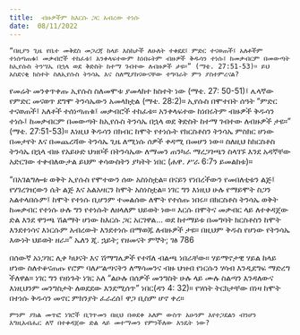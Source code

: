 ```yaml
---
title:  ብዙዎችም ከእርሱ ጋር አብረው ተነሱ
date:  08/11/2022
---
```


`“በዚያን ጊዜ የቤተ መቅደስ መጋረጃ ከላይ እስከታች ለሁለት ተቀደደ፤ ምድር ተናወጠች፤ አለቶችም ተነሰጣጠቁ፤ መቃብሮች ተከፈቱ፤ አንቀላፍተውም ከነበሩትም ብዙዎች ቅዱሳን ተነሱ፤ ከመቃብርም በመውጣት ከኢየሱስ ትንሣኤ በኋላ ወደ ቅድስት ከተማ ገብተው ለብዙዎች ታዩ።” (ማቴ. 27:51-53)። ይህ አስደናቂ ክስተት ስለኢየሱስ ትንሳኤ እና ስለሚያከናውናቸው ተግባራት ምን ያስተምረናል?`

የመሬት መንቀጥቀጡ ኢየሱስ ስለመሞቱ ያመላከተ ክስተት ነው (ማቴ. 27: 50-51)፤ ሌላኛው የምድር መናወጥ ደግሞ ትንሳኤውን አመላክቷል (ማቴ. 28:2)። ኢየሱስ በሞተበት ሰዓት “ምድር ተናወጠች፤ አለቶች ተሰነጣጠቁ፤ መቃብሮች ተከፈቱ። አንቀላፍተው ከነበሩትም ብዙዎች ቅዱሳን ተነሱ፤ ከመቃብርም በመውጣት ከኢየሱስ ትንሳኤ በኋላ ወደ ቅድስት ከተማ ገብተው ለብዙዎች ታዩ።” (ማቴ. 27:51-53)። እነዚህ ቅዱሳን በክብር ከሞት የተነሱት የክርስቶስን ትንሳኤ ምስክር ሆነው በመታየት እና በመጨረሻው ትንሳኤ ጊዜ ለሚነሱ ሰዎች ቀዳሚ በመሆን ነው። ስለዚህ ከክርስቶስ ትንሳኤ በኋላ ብዙ የአይሁድ ህዝቦች በትንሳኤው ለማመን ጠንካራ ማረጋገጫን ስላገኙ እንደ አዳኛቸው አድርገው ተቀብለውታል ይህም ቀሳውስትን ያካትት ነበር (ሐዋ. ሥራ 6:7ን ይመልከቱ)።

“በአገልግሎቱ ወቅት ኢየሱስ የሞተውን ሰው አስነስቷል። በናይን የነበረችውን የመበለቲቱን ልጅ፤ የሃገረገዢውን ሴት ልጅ እና አልአዛርን ከሞት አስነስቷል። ነገር ግን እነዚህ ሁሉ የማይሞት ስጋን አልተላበሱም፤ ከሞት የተነሱ ቢሆንም ተመልሰው ለሞት የተሰጡ ነበሩ። በክርስቶስ ትንሳኤ ወቅት ከመቃብር የተነሱ ሁሉ ግን የተነሱት ለዘላለም ህይወት ነው። እርሱ በሞትና መቃብር ላይ ለተቀዳጀው ድል እንደ ዋንጫ ሽልማት ሆነው ከእርሱ ጋር አርገዋል… ወደ ከተማይቱ በመግባት ክርስቶስን ከሞት እንደተነሳና እነርሱም አብረውት እንደተነሱ በማወጁ ለብዙዎች ታዩ። በዚህም ቅዱስ የሆነው የትንሳኤ እውነት ህይወት ዘራ።” ኤለን ጂ. ኋይት; የዘመናት ምኞት; ገፅ 786

በሰውኛ አነጋገር ሊቀ ካህናት እና ሽማግሌዎች የተሻለ ብልጫ ነበራቸው። ሃይማኖታዊ ሃይል ከላይ ሆነው ስለተቆናጠጡ የሮም ባለሥልጣናትን ለማሳመንና ብዙ ህዝብ የነርሱን ሃሳብ እንዲደግፍ ማድረግ ችለዋል። ነገር ግን የዘነጉት ነገር አለ “ልዑሉ በሰዎች መንግስት ሁሉ ላይ ሙሉ ስልጣን እንዳለውና እነዚህንም መንግስታት ለወደደው እንደሚሰጥ” ነበር(ዳን 4: 32)። የሃሰት ትርክታቸው በነዛ ከሞት በተነሱ ቅዱሳን መኖር ምክንያት ፈራረሰ፤ ዋጋ ቢስም ሆኖ ቀረ።

`ምንም ያክል መጥፎ ነገሮች ቢገጥመን በዚህ በወደቀ አለም ውስጥ አሁንም እየተጋደልን ብንሆን እግዚአብሔር ለኛ በተቀዳጀው ድል ላይ መተማመን የምንችለው እንዴት ነው?`